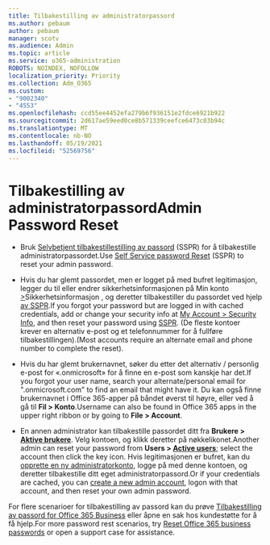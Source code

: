 ```yaml
---
title: Tilbakestilling av administratorpassord
ms.author: pebaum
author: pebaum
manager: scotv
ms.audience: Admin
ms.topic: article
ms.service: o365-administration
ROBOTS: NOINDEX, NOFOLLOW
localization_priority: Priority
ms.collection: Adm_O365
ms.custom:
- "9002340"
- "4553"
ms.openlocfilehash: ccd55ee4452efa279b6f936151e2fdce6921b922
ms.sourcegitcommit: 2d617ae59eed0ce8b571339ceefce6473c03b94c
ms.translationtype: MT
ms.contentlocale: nb-NO
ms.lasthandoff: 05/19/2021
ms.locfileid: "52569756"
---
```

# <a name="admin-password-reset"></a><span data-ttu-id="1b7dc-102">Tilbakestilling av administratorpassord</span><span class="sxs-lookup"><span data-stu-id="1b7dc-102">Admin Password Reset</span></span>

- <span data-ttu-id="1b7dc-103">Bruk [Selvbetjent tilbakestillestilling av passord](https://passwordreset.microsoftonline.com/) (SSPR) for å tilbakestille administratorpassordet.</span><span class="sxs-lookup"><span data-stu-id="1b7dc-103">Use [Self Service password Reset](https://passwordreset.microsoftonline.com/) (SSPR) to reset your admin password.</span></span>

- <span data-ttu-id="1b7dc-104">Hvis du har glemt passordet, men er logget på med bufret legitimasjon, legger du til eller endrer sikkerhetsinformasjonen på Min konto [>](https://mysignins.microsoft.com/security-info)Sikkerhetsinformasjon , og deretter tilbakestiller du passordet ved hjelp [av SSPR](https://passwordreset.microsoftonline.com/).</span><span class="sxs-lookup"><span data-stu-id="1b7dc-104">If you forgot your password but are logged in with cached credentials, add or change your security info at [My Account > Security Info](https://mysignins.microsoft.com/security-info), and then reset your password using [SSPR](https://passwordreset.microsoftonline.com/).</span></span> <span data-ttu-id="1b7dc-105">(De fleste kontoer krever en alternativ e-post og et telefonnummer for å fullføre tilbakestillingen).</span><span class="sxs-lookup"><span data-stu-id="1b7dc-105">(Most accounts require an alternate email and phone number to complete the reset).</span></span>

- <span data-ttu-id="1b7dc-106">Hvis du har glemt brukernavnet, søker du etter det alternativ / personlig e-post for «.onmicrosoft» for å finne en e-post som kanskje har det.</span><span class="sxs-lookup"><span data-stu-id="1b7dc-106">If you forgot your user name, search your alternate/personal email for ".onmicrosoft.com" to find an email that might have it.</span></span>  <span data-ttu-id="1b7dc-107">Du kan også finne brukernavnet i Office 365-apper på båndet øverst til høyre, eller ved å gå til **Fil > Konto**.</span><span class="sxs-lookup"><span data-stu-id="1b7dc-107">Username can also be found in Office 365 apps in the upper right ribbon or by going to **File > Account**.</span></span>

- <span data-ttu-id="1b7dc-108">En annen administrator kan tilbakestille passordet ditt fra **Brukere > [Aktive brukere](https://portal.office.com/adminportal/home#/users)**. Velg kontoen, og klikk deretter på nøkkelikonet.</span><span class="sxs-lookup"><span data-stu-id="1b7dc-108">Another admin can reset your password from **Users > [Active users](https://portal.office.com/adminportal/home#/users)**; select the account then click the key icon.</span></span>  <span data-ttu-id="1b7dc-109">Hvis legitimasjonen er bufret, kan du [opprette en ny administratorkonto](https://portal.office.com/adminportal/home#/users), logge på med denne kontoen, og deretter tilbakestille ditt eget administratorpassord.</span><span class="sxs-lookup"><span data-stu-id="1b7dc-109">Or if your credentials are cached, you can [create a new admin account](https://portal.office.com/adminportal/home#/users), logon with that account, and then reset your own admin password.</span></span>

<span data-ttu-id="1b7dc-110">For flere scenarioer for tilbakestilling av passord kan du prøve [Tilbakestilling av passord for Office 365 Business](/microsoft-365/admin/add-users/reset-passwords) eller åpne en sak hos kundestøtte for å få hjelp.</span><span class="sxs-lookup"><span data-stu-id="1b7dc-110">For more password rest scenarios, try [Reset Office 365 business passwords](/microsoft-365/admin/add-users/reset-passwords) or open a support case for assistance.</span></span>
